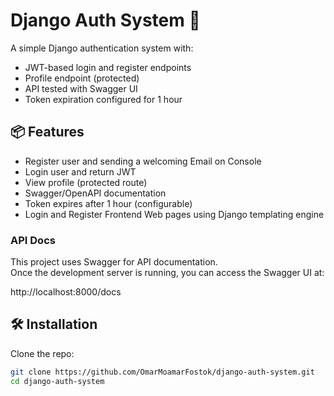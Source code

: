 # Django Auth System 🔐

A simple Django authentication system with:

- JWT-based login and register endpoints
- Profile endpoint (protected)
- API tested with Swagger UI
- Token expiration configured for 1 hour

## 📦 Features

- Register user and sending a welcoming Email on Console
- Login user and return JWT
- View profile (protected route)
- Swagger/OpenAPI documentation
- Token expires after 1 hour (configurable)
- Login and Register Frontend Web pages using Django templating engine
  
### API Docs

This project uses Swagger for API documentation.  
Once the development server is running, you can access the Swagger UI at:

http://localhost:8000/docs

## 🛠️ Installation

Clone the repo:

```bash
git clone https://github.com/OmarMoamarFostok/django-auth-system.git
cd django-auth-system


